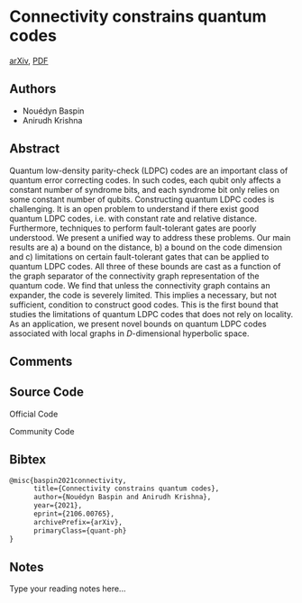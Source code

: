 
# Connectivity constrains quantum codes

[arXiv](https://arxiv.org/abs/2106.0765), [PDF](https://arxiv.org/pdf/2106.0765.pdf)

## Authors

- Nouédyn Baspin
- Anirudh Krishna

## Abstract

Quantum low-density parity-check (LDPC) codes are an important class of quantum error correcting codes. In such codes, each qubit only affects a constant number of syndrome bits, and each syndrome bit only relies on some constant number of qubits. Constructing quantum LDPC codes is challenging. It is an open problem to understand if there exist good quantum LDPC codes, i.e. with constant rate and relative distance. Furthermore, techniques to perform fault-tolerant gates are poorly understood. We present a unified way to address these problems. Our main results are a) a bound on the distance, b) a bound on the code dimension and c) limitations on certain fault-tolerant gates that can be applied to quantum LDPC codes. All three of these bounds are cast as a function of the graph separator of the connectivity graph representation of the quantum code. We find that unless the connectivity graph contains an expander, the code is severely limited. This implies a necessary, but not sufficient, condition to construct good codes. This is the first bound that studies the limitations of quantum LDPC codes that does not rely on locality. As an application, we present novel bounds on quantum LDPC codes associated with local graphs in $D$-dimensional hyperbolic space.

## Comments



## Source Code

Official Code



Community Code



## Bibtex

```tex
@misc{baspin2021connectivity,
      title={Connectivity constrains quantum codes}, 
      author={Nouédyn Baspin and Anirudh Krishna},
      year={2021},
      eprint={2106.00765},
      archivePrefix={arXiv},
      primaryClass={quant-ph}
}
```

## Notes

Type your reading notes here...

